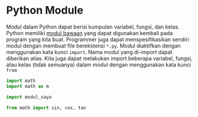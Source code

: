 # Python Module

Modul dalam Python dapat berisi kumpulan variabel, fungsi, dan kelas. Python memiliki [modul bawaan](https://docs.python.org/3/py-modindex.html) yang dapat digunakan kembali pada program yang kita buat. Programmer juga dapat menspesifikasikan sendiri modul dengan membuat file berekstensi `*.py`. Modul diaktifkan dengan menggunakan kata kunci `import`. Nama modul yang di-import dapat diberikan alias. Kita juga dapat melakukan import beberapa variabel, fungsi, atau kelas (tidak semuanya) dalam modul dengan menggunakan kata kunci `from`


```Python
import math
import math as m

import modul_saya

from math import sin, cos, tan
```
